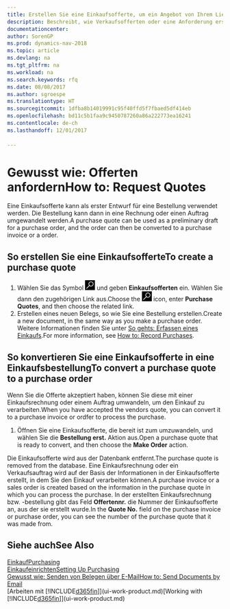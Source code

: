```yaml
---
title: Erstellen Sie eine Einkaufsofferte, um ein Angebot von Ihrem Lieferanten anzufordern
description: Beschreibt, wie Verkaufsofferten oder eine Anforderung erstellt wird, um Ihre Offerte zu erfassen, um unter bestimmten Bedingungen einem Kunden zu verkaufen.
documentationcenter: 
author: SorenGP
ms.prod: dynamics-nav-2018
ms.topic: article
ms.devlang: na
ms.tgt_pltfrm: na
ms.workload: na
ms.search.keywords: rfq
ms.date: 08/08/2017
ms.author: sgroespe
ms.translationtype: HT
ms.sourcegitcommit: 1dfba8b14019991c95f40ffd5f7fbaed5df414eb
ms.openlocfilehash: bd11c5b1faa9c9450787260a86a222773ea16241
ms.contentlocale: de-ch
ms.lasthandoff: 12/01/2017

---
```

# <a name="how-to-request-quotes"></a><span data-ttu-id="24385-103">Gewusst wie: Offerten anfordern</span><span class="sxs-lookup"><span data-stu-id="24385-103">How to: Request Quotes</span></span>
<span data-ttu-id="24385-104">Eine Einkaufsofferte kann als erster Entwurf für eine Bestellung verwendet werden. Die Bestellung kann dann in eine Rechnung oder einen Auftrag umgewandelt werden.</span><span class="sxs-lookup"><span data-stu-id="24385-104">A purchase quote can be used as a preliminary draft for a purchase order, and the order can then be converted to a purchase invoice or a order.</span></span>


## <a name="to-create-a-purchase-quote"></a><span data-ttu-id="24385-105">So erstellen Sie eine Einkaufsofferte</span><span class="sxs-lookup"><span data-stu-id="24385-105">To create a purchase quote</span></span>
1. <span data-ttu-id="24385-106">Wählen Sie das Symbol ![Nach Seite oder Bericht suchen](media/ui-search/search_small.png "Nach Seite oder Bericht suchen") und geben **Einkaufsofferten** ein. Wählen Sie dann den zugehörigen Link aus.</span><span class="sxs-lookup"><span data-stu-id="24385-106">Choose the ![Search for Page or Report](media/ui-search/search_small.png "Search for Page or Report icon") icon, enter **Purchase Quotes**, and then choose the related link.</span></span>
2. <span data-ttu-id="24385-107">Erstellen eines neuen Belegs, so wie Sie eine Bestellung erstellen.</span><span class="sxs-lookup"><span data-stu-id="24385-107">Create a new document, in the same way as you make a purchase order.</span></span> <span data-ttu-id="24385-108">Weitere Informationen finden Sie unter [So gehts: Erfassen eines Einkaufs](purchasing-how-record-purchases.md).</span><span class="sxs-lookup"><span data-stu-id="24385-108">For more information, see [How to: Record Purchases](purchasing-how-record-purchases.md).</span></span>

## <a name="to-convert-a-purchase-quote-to-a-purchase-order"></a><span data-ttu-id="24385-109">So konvertieren Sie eine Einkaufsofferte in eine Einkaufsbestellung</span><span class="sxs-lookup"><span data-stu-id="24385-109">To convert a purchase quote to a purchase order</span></span>
<span data-ttu-id="24385-110">Wenn Sie die Offerte akzeptiert haben, können Sie diese mit einer Einkaufsrechnung oder einem Auftrag umwandeln, um den Einkauf zu verarbeiten.</span><span class="sxs-lookup"><span data-stu-id="24385-110">When you have accepted the vendors quote, you can convert it to a purchase invoice or ordfer to process the purchase.</span></span>

1. <span data-ttu-id="24385-111">Öffnen Sie eine Einkaufsofferte, die bereit ist zum umzuwandeln, und wählen Sie die **Bestellung erst.** Aktion aus.</span><span class="sxs-lookup"><span data-stu-id="24385-111">Open a purchase quote that is ready to convert, and then choose the **Make Order** action.</span></span>

<span data-ttu-id="24385-112">Die Einkaufsofferte wird aus der Datenbank entfernt.</span><span class="sxs-lookup"><span data-stu-id="24385-112">The purchase quote is removed from the database.</span></span> <span data-ttu-id="24385-113">Eine Einkaufsrechnung oder ein Verkaufsauftrag wird auf der Basis der Informationen in der Einkaufsofferte erstellt, in dem Sie den Einkauf verarbeiten können.</span><span class="sxs-lookup"><span data-stu-id="24385-113">A purchase invoice or a sales order is created based on the information in the purchase quote in which you can process the purchase.</span></span> <span data-ttu-id="24385-114">In der erstellten Einkaufsrechnung bzw. -bestellung gibt das Feld **Offertennr.** die Nummer der Einkaufsofferte an, aus der sie erstellt wurde.</span><span class="sxs-lookup"><span data-stu-id="24385-114">In the **Quote No.** field on the purchase invoice or purchase order, you can see the number of the purchase quote that it was made from.</span></span>

## <a name="see-also"></a><span data-ttu-id="24385-115">Siehe auch</span><span class="sxs-lookup"><span data-stu-id="24385-115">See Also</span></span>
[<span data-ttu-id="24385-116">Einkauf</span><span class="sxs-lookup"><span data-stu-id="24385-116">Purchasing</span></span>](purchasing-manage-purchasing.md)  
[<span data-ttu-id="24385-117">Einkaufeinrichten</span><span class="sxs-lookup"><span data-stu-id="24385-117">Setting Up Purchasing</span></span>](purchasing-setup-purchasing.md)  
[<span data-ttu-id="24385-118">Gewusst wie: Senden von Belegen über E-Mail</span><span class="sxs-lookup"><span data-stu-id="24385-118">How to: Send Documents by Email</span></span>](ui-how-send-documents-email.md)  
<span data-ttu-id="24385-119">[Arbeiten mit [!INCLUDE[d365fin](includes/d365fin_md.md)]](ui-work-product.md)</span><span class="sxs-lookup"><span data-stu-id="24385-119">[Working with [!INCLUDE[d365fin](includes/d365fin_md.md)]](ui-work-product.md)</span></span>

